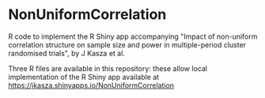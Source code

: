 # NonUniformCorrelation
R code to implement the R Shiny app accompanying "Impact of non-uniform correlation structure on sample size and power in multiple-period cluster randomised trials", by J Kasza et al.

Three R files are available in this repository: these allow local implementation of the R Shiny app available at https://jkasza.shinyapps.io/NonUniformCorrelation
